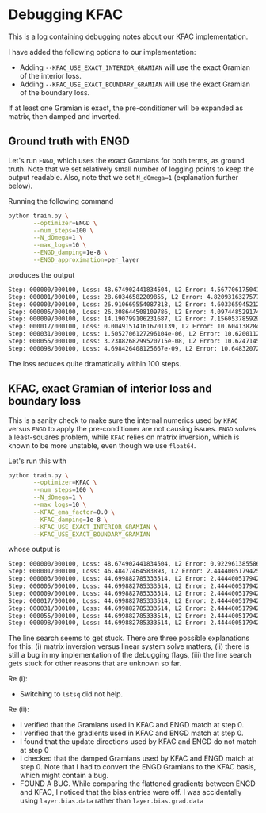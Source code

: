 # Debugging KFAC

This is a log containing debugging notes about our KFAC implementation.

I have added the following options to our implementation:

- Adding `--KFAC_USE_EXACT_INTERIOR_GRAMIAN` will use the exact Gramian of the interior loss.
- Adding `--KFAC_USE_EXACT_BOUNDARY_GRAMIAN` will use the exact Gramian of the boundary loss.

If at least one Gramian is exact, the pre-conditioner will be expanded as matrix, then damped and inverted.

## Ground truth with ENGD

Let's run `ENGD`, which uses the exact Gramians for both terms, as ground truth.
Note that we set relatively small number of logging points to keep the output readable.
Also, note that we set `N_dOmega=1` (explanation further below).

Running the following command
```bash
python train.py \
       --optimizer=ENGD \
       --num_steps=100 \
       --N_dOmega=1 \
       --max_logs=10 \
       --ENGD_damping=1e-8 \
       --ENGD_approximation=per_layer
```
produces the output
```bash
Step: 000000/000100, Loss: 48.674902441834504, L2 Error: 4.5677061750417485, Interior: 48.6736741716, Boundary: 0.0012282702, Time: 0.2s
Step: 000001/000100, Loss: 28.60346582209855, L2 Error: 4.820931632757762, Interior: 24.1607256045, Boundary: 4.4427402176, Time: 0.3s
Step: 000003/000100, Loss: 26.910669554087818, L2 Error: 4.603365945212342, Interior: 21.3692427377, Boundary: 5.5414268164, Time: 0.5s
Step: 000005/000100, Loss: 26.308644508109786, L2 Error: 4.0974485291749385, Interior: 21.0601124912, Boundary: 5.2485320169, Time: 0.7s
Step: 000009/000100, Loss: 14.190799106231687, L2 Error: 7.156053785929508, Interior: 10.3055133998, Boundary: 3.8852857064, Time: 1.0s
Step: 000017/000100, Loss: 0.004915141616701139, L2 Error: 10.604138284083414, Interior: 0.0025822916, Boundary: 0.0023328500, Time: 1.7s
Step: 000031/000100, Loss: 1.5052706127296104e-06, L2 Error: 10.62001122160855, Interior: 0.0000015033, Boundary: 0.0000000019, Time: 3.0s
Step: 000055/000100, Loss: 3.2388268299520715e-08, L2 Error: 10.624714530479517, Interior: 0.0000000323, Boundary: 0.0000000001, Time: 5.1s
Step: 000098/000100, Loss: 4.698426408125667e-09, L2 Error: 10.64832072286645, Interior: 0.0000000047, Boundary: 0.0000000000, Time: 8.9s
```
The loss reduces quite dramatically within 100 steps.

## KFAC, exact Gramian of interior loss and boundary loss

This is a sanity check to make sure the internal numerics used by `KFAC` versus `ENGD` to apply the pre-conditioner are not causing issues.
`ENGD` solves a least-squares problem, while `KFAC` relies on matrix inversion, which is known to be more unstable, even though we use `float64`.

Let's run this with
```bash
python train.py \
       --optimizer=KFAC \
       --num_steps=100 \
       --N_dOmega=1 \
       --max_logs=10 \
       --KFAC_ema_factor=0.0 \
       --KFAC_damping=1e-8 \
       --KFAC_USE_EXACT_INTERIOR_GRAMIAN \
       --KFAC_USE_EXACT_BOUNDARY_GRAMIAN
```
whose output is
```bash
Step: 000000/000100, Loss: 48.674902441834504, L2 Error: 0.9229613855862834, Interior: 48.6736741716, Boundary: 0.0012282702, Time: 0.2s
Step: 000001/000100, Loss: 46.48477464583893, L2 Error: 2.4444005179425146, Interior: 46.3539288848, Boundary: 0.1308457610, Time: 0.2s
Step: 000003/000100, Loss: 44.699882785333514, L2 Error: 2.4444005179425146, Interior: 42.6094125700, Boundary: 2.0904702154, Time: 0.4s
Step: 000005/000100, Loss: 44.699882785333514, L2 Error: 2.4444005179425146, Interior: 42.6094125700, Boundary: 2.0904702154, Time: 0.5s
Step: 000009/000100, Loss: 44.699882785333514, L2 Error: 2.4444005179425146, Interior: 42.6094125700, Boundary: 2.0904702154, Time: 0.7s
Step: 000017/000100, Loss: 44.699882785333514, L2 Error: 2.4444005179425146, Interior: 42.6094125700, Boundary: 2.0904702154, Time: 1.1s
Step: 000031/000100, Loss: 44.699882785333514, L2 Error: 2.4444005179425146, Interior: 42.6094125700, Boundary: 2.0904702154, Time: 1.8s
Step: 000055/000100, Loss: 44.699882785333514, L2 Error: 2.4444005179425146, Interior: 42.6094125700, Boundary: 2.0904702154, Time: 3.1s
Step: 000098/000100, Loss: 44.699882785333514, L2 Error: 2.4444005179425146, Interior: 42.6094125700, Boundary: 2.0904702154, Time: 5.3s
```
The line search seems to get stuck.
There are three possible explanations for this: (i) matrix inversion versus linear system solve matters, (ii) there is still a bug in my
implementation of the debugging flags, (iii) the line search gets stuck for other reasons that are unknown so far.

Re (i):
- Switching to `lstsq` did not help.

Re (ii):
- I verified that the Gramians used in KFAC and ENGD match at step 0.
- I verified that the gradients used in KFAC and ENGD match at step 0.
- I found that the update directions used by KFAC and ENGD do not match at step 0
- I checked that the damped Gramians used by KFAC and ENGD match at step 0. Note that I had to convert the ENGD Gramians to the KFAC basis, which might contain a bug.
- FOUND A BUG. While comparing the flattened gradients between ENGD and KFAC, I noticed that the bias entries were off. I was accidentally using `layer.bias.data` rather than `layer.bias.grad.data`
